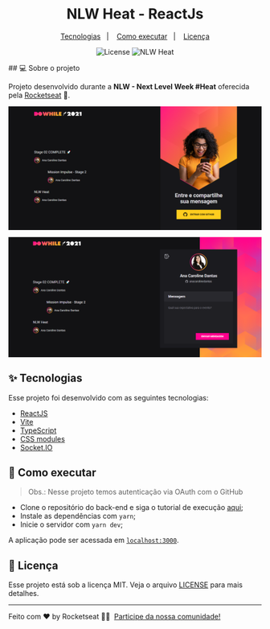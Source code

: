 <h1 align="center">NLW Heat - ReactJs</h1>

<p align="center">
  <a href="#-tecnologias">Tecnologias</a>&nbsp;&nbsp;&nbsp;|&nbsp;&nbsp;&nbsp;
  <a href="#-como-executar">Como executar</a>&nbsp;&nbsp;&nbsp;|&nbsp;&nbsp;&nbsp;
  <a href="#-licença">Licença</a>
</p>

<p align="center">
  <img alt="License" src="https://img.shields.io/static/v1?label=license&message=MIT&color=8257E5&labelColor=000000">
  <img src="https://img.shields.io/static/v1?label=NLW&message=Heat&color=8257E5&labelColor=000000" alt="NLW Heat" />
</p>
## 💻 Sobre o projeto

Projeto desenvolvido durante a **NLW - Next Level Week #Heat** oferecida pela [Rocketseat](https://rocketseat.com.br/) 🚀.

<p align="center" style="display: flex; align-items: flex-start; justify-content: center;">
  	<img src="/.github/screenshots/nlw-heat-react-login.png" width="100%">
</p>



<p align="center" style="display: flex; align-items: flex-start; justify-content: center;">
  	<img src="/.github/screenshots/nlw-heat-react-send-message.png" width="100%">
</p>



## ✨ Tecnologias

Esse projeto foi desenvolvido com as seguintes tecnologias:

- [ReactJS](https://pt-br.reactjs.org/)
- [Vite](https://vitejs.dev/)
- [TypeScript](https://www.typescriptlang.org/)
- [CSS modules](https://github.com/css-modules/css-modules)
- [Socket.IO](https://socket.io/)

## 🚀 Como executar

> Obs.: Nesse projeto temos autenticação via OAuth com o GitHub

- Clone o repositório do back-end e siga o tutorial de execução [aqui](https://github.com/anacarolinedantas/nwl-heat-node);
- Instale as dependências com `yarn`;
- Inicie o servidor com `yarn dev`;

A aplicação pode ser acessada em [`localhost:3000`](http://localhost:3000).

## 📄 Licença

Esse projeto está sob a licença MIT. Veja o arquivo [LICENSE](LICENSE) para mais detalhes.

---

Feito com ♥ by Rocketseat 👋🏻 &nbsp;[Participe da nossa comunidade!](https://discordapp.com/invite/gCRAFhc)